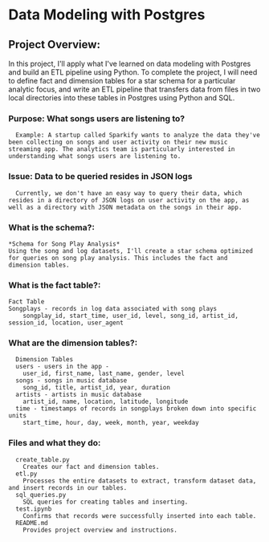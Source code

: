 # Data Modeling with Postgres

## **Project Overview:**

In this project, I'll apply what I've learned on data modeling with Postgres and build an ETL pipeline using Python.
To complete the project, I will need to define fact and dimension tables for a star schema for a particular analytic focus, and write an ETL pipeline that transfers data from files in two local directories into these tables in Postgres using Python and SQL.

### **Purpose: What songs users are listening to?**

      Example: A startup called Sparkify wants to analyze the data they've been collecting on songs and user activity on their new music streaming app. The analytics team is particularly interested in understanding what songs users are listening to.

### **Issue: Data to be queried resides in JSON logs**

      Currently, we don't have an easy way to query their data, which resides in a directory of JSON logs on user activity on the app, as well as a directory with JSON metadata on the songs in their app.

### **What is the schema?:**

    *Schema for Song Play Analysis*
    Using the song and log datasets, I'll create a star schema optimized for queries on song play analysis. This includes the fact and dimension tables.

### **What is the fact table?:**

    Fact Table
    Songplays - records in log data associated with song plays
        songplay_id, start_time, user_id, level, song_id, artist_id, session_id, location, user_agent

### What are the dimension tables?:

      Dimension Tables
      users - users in the app -
        user_id, first_name, last_name, gender, level
      songs - songs in music database
        song_id, title, artist_id, year, duration
      artists - artists in music database
        artist_id, name, location, latitude, longitude
      time - timestamps of records in songplays broken down into specific units
        start_time, hour, day, week, month, year, weekday

### Files and what they do:

      create_table.py
        Creates our fact and dimension tables.
      etl.py
        Processes the entire datasets to extract, transform dataset data, and insert records in our tables.
      sql_queries.py
        SQL queries for creating tables and inserting.
      test.ipynb
        Confirms that records were successfully inserted into each table.
      README.md
        Provides project overview and instructions.
